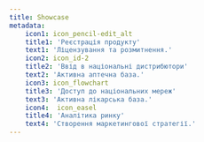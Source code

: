 ```yaml
---
title: Showcase
metadata:
    icon1: icon_pencil-edit_alt
    title1: 'Реєстрація продукту'
    text1: 'Ліцензування та розмитнення.'
    icon2: icon_id-2
    title2: 'Ввід в національні дистрибютори'
    text2: 'Активна аптечна база.'
    icon3: icon_flowchart
    title3: 'Доступ до національних мереж'
    text3: 'Активна лікарська база.'
    icon4:  icon_easel
    title4: 'Аналітика ринку'
    text4: 'Створення маркетингової стратегії.'
---
```


